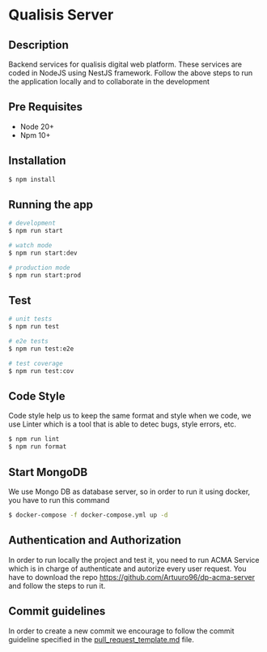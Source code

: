 # Qualisis Server 

## Description

Backend services for qualisis digital web platform. These services are coded in NodeJS using NestJS framework. Follow the above steps to run the application locally and to collaborate in the development

## Pre Requisites

* Node 20+
* Npm 10+

## Installation

```bash
$ npm install
```

## Running the app

```bash
# development
$ npm run start

# watch mode
$ npm run start:dev

# production mode
$ npm run start:prod
```

## Test

```bash
# unit tests
$ npm run test

# e2e tests
$ npm run test:e2e

# test coverage
$ npm run test:cov
```

## Code Style
Code style help us to keep the same format and style when we code, we use Linter which is a tool that is able to detec bugs, style errors, etc.

```bash
$ npm run lint
$ npm run format
```

## Start MongoDB
We use Mongo DB as database server, so in order to run it using docker, you have to run this command
```bash
$ docker-compose -f docker-compose.yml up -d
```

## Authentication and Authorization
In order to run locally the project and test it, you need to run ACMA Service which is in charge of authenticate and autorize every user request.
You have to download the repo https://github.com/Artuuro96/dp-acma-server and follow the steps to run it. 

## Commit guidelines
In order to create a new commit we encourage to follow the commit guideline specified in the [pull_request_template.md](./pull_request_template) file.
